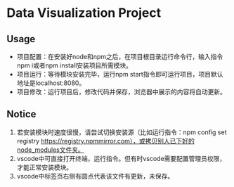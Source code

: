 # Data Visualization Project


## Usage

- 项目配置：在安装好node和npm之后，在项目根目录运行命令行，输入指令npm i或者npm install安装项目所需模块。
- 项目运行：等待模块安装完毕，运行npm start指令即可运行项目，项目默认地址是localhost:8080。
- 项目修改：运行项目后，修改代码并保存，浏览器中展示的内容将自动更新。


## Notice
1. 若安装模块时速度很慢，请尝试切换安装源（比如运行指令：npm config set registry https://registry.npmmirror.com），或拷贝别人已下好的node_modules文件夹。
2. vscode中可直接打开终端，运行指令。但有时vscode需要配置管理员权限，才能正常安装模块。
3. vscode中标签页右侧有圆点代表该文件有更新，未保存。
